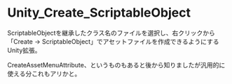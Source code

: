 # Unity_Create_ScriptableObject
ScriptableObjectを継承したクラス名のファイルを選択し、右クリックから「Create -> ScriptableObject」でアセットファイルを作成できるようにするUnity拡張。

CreateAssetMenuAttribute、というものもあると後から知りましたが汎用的に使える分これもアリかと。
